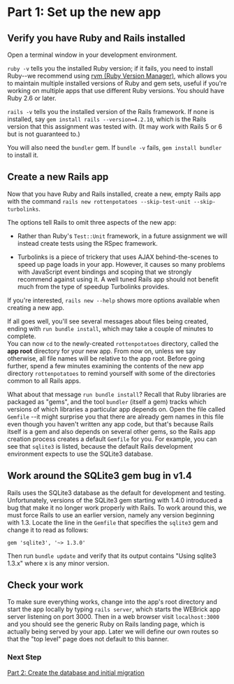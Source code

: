 # Part 1: Set up the new app

## Verify you have Ruby and Rails installed

Open a terminal window in your development environment.

`ruby -v` tells you the installed Ruby version; if it fails, you 
need to install Ruby--we recommend using [rvm (Ruby Version Manager)](https://rvm.io), 
which allows you to maintain multiple installed versions of Ruby and 
gem sets, useful if you're working on multiple apps that use different Ruby versions.
You should have Ruby 2.6 or later.

`rails -v` tells you the installed version of the Rails framework. 
If none is installed, say `gem install rails --version=4.2.10`, which is
the Rails version that this assignment was tested with.  (It may work with 
Rails 5 or 6 but is not guaranteed to.)

You will also need the `bundler` gem.  If `bundle -v` fails, `gem install bundler`
to install it.

## Create a new Rails app

Now that you have Ruby and Rails installed, create a new, empty
Rails app with the command `rails new rottenpotatoes --skip-test-unit --skip-turbolinks`.

The options tell Rails to omit three aspects of the new app:

* Rather than Ruby's `Test::Unit` framework, in a future assignment we will instead
create
tests using the RSpec framework.

* Turbolinks is a piece of trickery that uses AJAX behind-the-scenes to speed
up page loads in your app.  However, it causes so many problems with JavaScript
event bindings and scoping that we strongly recommend against using it.  A well
tuned Rails app should not benefit much from the type of speedup Turbolinks provides.

If you're interested, `rails new --help` shows more options available
when creating a new app.



If all goes well, you'll see several messages about files being created,
ending with `run bundle install`, which may take a couple of minutes to complete.  
You can now `cd` to the
newly-created `rottenpotatoes` directory, called the **app root**
directory for your new app.  From now on, unless we say otherwise, all
file names will be relative to the app root.  Before going further,
spend a few minutes examining the contents of the new app directory
`rottenpotatoes` to remind yourself with some of
the directories common to all Rails apps.

What about that message `run bundle install`?
Recall that Ruby libraries are packaged as "gems", and the tool
`bundler` (itself a gem) tracks which versions of which libraries a
particular app depends on.
Open the file called `Gemfile` --it might surprise you that there are 
already gem names in this file even though you haven't written any
app code, but that's because Rails itself is a gem and also depends on
several other gems, so the Rails app creation process creates a 
default `Gemfile` for you.  For example, 
you can see that `sqlite3` is listed, because the default
Rails development environment expects to use the SQLite3 database.

## Work around the SQLite3 gem bug in v1.4

Rails uses the SQLite3 database as the default for development and testing.  
Unfortunately, versions of the SQLite3 gem starting with 1.4.0 introduced
a bug that make it no longer work properly with Rails.  To work around this,
we must force Rails to use an earlier version, namely any version beginning
with 1.3.  Locate the line in the `Gemfile` that specifies the `sqlite3` gem
and change it to read as follows:

`gem 'sqlite3', '~> 1.3.0'`

Then run `bundle update` and verify that its output contains "Using sqlite3 1.3.x" 
where x is any minor version.


## Check your work

To make sure everything works, change into the app's root directory and
start the app locally by typing `rails server`, which starts the WEBrick app server
listening on port 3000.  Then in a web browser
visit `localhost:3000` and you should see the generic Ruby on Rails landing page, 
which is actually being served by your app.  Later we will define our own routes
so that the "top level" page does not default to this banner.


### Next Step
[Part 2: Create the database and initial migration](Part2.md)

